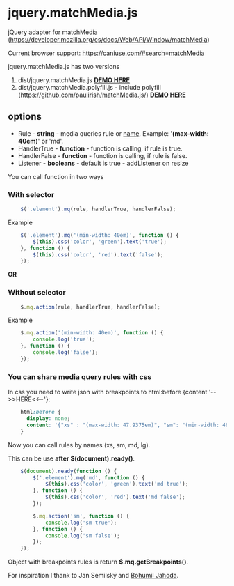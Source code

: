 # jquery.matchMedia.js
jQuery adapter for matchMedia (https://developer.mozilla.org/cs/docs/Web/API/Window/matchMedia)

Current browser support: https://caniuse.com/#search=matchMedia

jquery.matchMedia.js has two versions
1. dist/jquery.matchMedia.js <a href="https://dkacha.github.io/jquery.matchMedia.js/demo/demo.html"><b>DEMO HERE</b></a>
2. dist/jquery.matchMedia.polyfill.js - include polyfill (https://github.com/paulirish/matchMedia.js/) <a href="https://dkacha.github.io/jquery.matchMedia.js/demo/demo-and-polyfill.html"><b>DEMO HERE</b></a>

## options
* Rule - **string** - media queries rule or <a href="#you-can-share-media-query-rules-with-css">name</a>. Example: '**(**max-width: 40em**)**' or 'md'.
* HandlerTrue - **function** - function is calling, if rule is true.
* HandlerFalse - **function** - function is calling, if rule is false.
* Listener - **booleans** - default is true - addListener on resize

You can call function in two ways

### With selector
```js
    $('.element').mq(rule, handlerTrue, handlerFalse);
```
Example
```js
    $('.element').mq('(min-width: 40em)', function () {
        $(this).css('color', 'green').text('true');
    }, function () {
        $(this).css('color', 'red').text('false');
    });
```

**OR**

### Without selector
```js
    $.mq.action(rule, handlerTrue, handlerFalse);
```
Example
```js
    $.mq.action('(min-width: 40em)', function () {
        console.log('true');
    }, function () {
        console.log('false');
    });
```

### You can share media query rules with css

In css you need to write json with breakpoints to html:before {content '-->>HERE<<--'}:

```css
    html:before {
      display: none;
      content: '{"xs" : "(max-width: 47.9375em)", "sm": "(min-width: 48em) and (max-width: 61.9375em)", "md": "(min-width: 62em) and (max-width: 74.9375em)", "lg": "(min-width: 75em)"}';
    }
```

Now you can call rules by names (xs, sm, md, lg).

This can be use **after $(document).ready()**.

```js
    $(document).ready(function () {
        $('.element').mq('md', function () {
            $(this).css('color', 'green').text('md true');
        }, function () {
            $(this).css('color', 'red').text('md false');
        });

        $.mq.action('sm', function () {
            console.log('sm true');
        }, function () {
            console.log('sm false');
        });
    });
```

Object with breakpoints rules is return **$.mq.getBreakpoints()**.

For inspiration I thank to Jan Semilský and <a href="https://github.com/Jahoda">Bohumil Jahoda</a>.